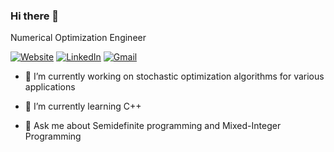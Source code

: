 <p align="center">
  
### Hi there 👋

Numerical Optimization Engineer

[![Website](https://img.shields.io/badge/website-000000?style=for-the-badge&logo=About.me&logoColor=white)](https://edwardquarm.github.io/home/) [![LinkedIn](https://img.shields.io/badge/LinkedIn-0077B5?style=for-the-badge&logo=linkedin&logoColor=white)](https://www.linkedin.com/in/edward-quarm/) [![Gmail](https://img.shields.io/badge/Gmail-D14836?style=for-the-badge&logo=gmail&logoColor=white)](dwardarthur.quarmjnr@mavs.uta.edu)

 </p>


* 🔭 I’m currently working on stochastic optimization algorithms for various applications

* 🌱 I’m currently learning C++


* 💬 Ask me about Semidefinite programming and Mixed-Integer Programming
<!--
**edwardquarm/edwardquarm** is a ✨ _special_ ✨ repository because its `README.md` (this file) appears on your GitHub profile.

Here are some ideas to get you started:

*🔭 I’m currently working on ...
- 🌱 I’m currently learning ...
- 👯 I’m looking to collaborate on ...
- 🤔 I’m looking for help with ...
- 💬 Ask me about ...
- 📫 How to reach me: ...
- 😄 Pronouns: ...
- ⚡ Fun fact: ...
-->

